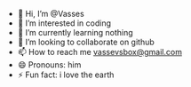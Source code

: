 - 👋 Hi, I’m @Vasses
- 👀 I’m interested in coding
- 🌱 I’m currently learning nothing
- 💞️ I’m looking to collaborate on github
- 📫 How to reach me vassevsbox@gmail.com
- 😄 Pronouns: him
- ⚡ Fun fact: i love the earth

<!---
Vasses/Vasses is a ✨ special ✨ repository because its `README.md` (this file) appears on your GitHub profile.
You can click the Preview link to take a look at your changes.
--->
